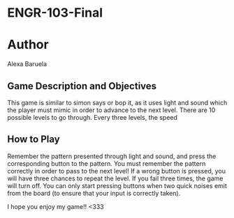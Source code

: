 # ENGR-103-Final

# Author
Alexa Baruela

## Game Description and Objectives
This game is similar to simon says or bop it, as it uses light and sound which the player must mimic in order to advance to the next level.  There are 10 possible levels to go through.  Every three levels, the speed

## How to Play 
Remember the pattern presented through light and sound, and press the corresponding button to the pattern.  You must remember the pattern correctly in order to pass to the next level!  If a wrong button is pressed, you will have three chances to repeat the level.  If you fail three times, the game will turn off.  You can only start pressing buttons when two quick noises emit from the board (to ensure that your input is correctly taken).

I hope you enjoy my game!! <333
